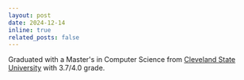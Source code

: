 ```yaml
---
layout: post
date: 2024-12-14
inline: true
related_posts: false
---
```


Graduated with a Master's in Computer Science from [Cleveland State University](https://www.csuohio.edu/) with 3.7/4.0 grade.


